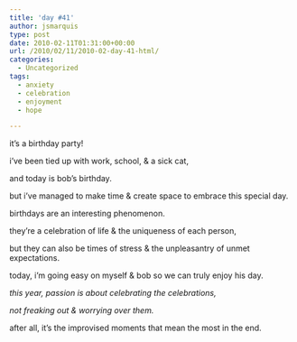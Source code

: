 ```yaml
---
title: 'day #41'
author: jsmarquis
type: post
date: 2010-02-11T01:31:00+00:00
url: /2010/02/11/2010-02-day-41-html/
categories:
  - Uncategorized
tags:
  - anxiety
  - celebration
  - enjoyment
  - hope

---
```

it&#8217;s a birthday party!

  i&#8217;ve been tied up with work, school, & a sick cat,

  and today is bob&#8217;s birthday.

  but i&#8217;ve managed to make time & create space to embrace this special day.


  birthdays are an interesting phenomenon.

  they&#8217;re a celebration of life & the uniqueness of each person,

  but they can also be times of stress & the unpleasantry of unmet expectations.


  today, i&#8217;m going easy on myself & bob so we can truly enjoy his day.


  <i>this year, passion is about celebrating the celebrations,</i>

  <i>not freaking out & worrying over them.</i>

  after all, it&#8217;s the improvised moments that mean the most in the end.